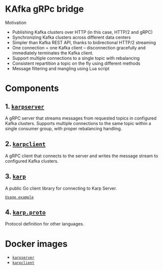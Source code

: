 # **KA**fka g**RP**c bridge

Motivation

* Publishing Kafka clusters over HTTP (in this case, HTTP/2 and gRPC)
* Synchronizing Kafka clusters across different data centers
* Simpler than Kafka REST API, thanks to bidirectional HTTP/2 streaming
* One connection = one Kafka client – disconnection gracefully and immediately terminates the Kafka client.
* Support multiple connections to a single topic with rebalancing
* Consistent repartition a topic on the fly using different methods
* Message filtering and mangling using Lua script

# Components

## 1. [`karpserver`](cmd/karpserver)

A gRPC server that streams messages from requested topics in configured Kafka clusters.
Supports multiple connections to the same topic within a single consumer group, with proper rebalancing handling.

## 2. [`karpclient`](cmd/karpclient)

A gRPC client that connects to the server and writes the message stream to configured Kafka clusters.

## 3. [`karp`](pkg/karp)

A public Go client library for connecting to Karp Server.

[`Usage example`](examples/karpclient.go)

## 4. [`karp.proto`](proto/karp.proto)

Protocol definition for other languages.

# Docker images

* [`karpserver`](https://hub.docker.com/repository/docker/thedolphin/karpserver/)
* [`karpclient`](https://hub.docker.com/repository/docker/thedolphin/karpclient/)
